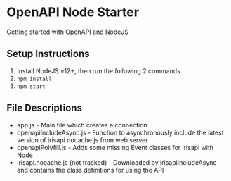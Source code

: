 # OpenAPI Node Starter

Getting started with OpenAPI and NodeJS

## Setup Instructions
1. Install NodeJS v12+, then run the following 2 commands
2. `npm install`
3. `npm start`

## File Descriptions
- app.js - Main file which creates a connection
- openapiIncludeAsync.js - Function to asynchronously include the latest version of irisapi.nocache.js from web server
- openapiPolyfill.js - Adds some missing Event classes for irisapi with Node
- irisapi.nocache.js (not tracked) - Downloaded by irisapiIncludeAsync and contains the class definitions for using the API
